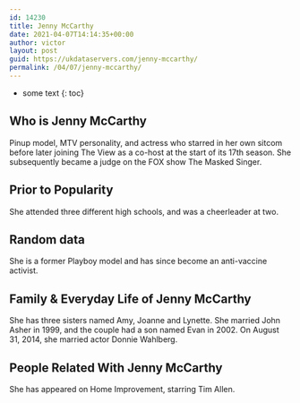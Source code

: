 ```yaml
---
id: 14230
title: Jenny McCarthy
date: 2021-04-07T14:14:35+00:00
author: victor
layout: post
guid: https://ukdataservers.com/jenny-mccarthy/
permalink: /04/07/jenny-mccarthy/
---
```


* some text
{: toc}


## Who is Jenny McCarthy



Pinup model, MTV personality, and actress who starred in her own sitcom before later joining The View as a co-host at the start of its 17th season. She subsequently became a judge on the FOX show The Masked Singer.

                
                
                
## Prior to Popularity



She attended three different high schools, and was a cheerleader at two.

                
                
                
## Random data



She is a former Playboy model and has since become an anti-vaccine activist.

                
                
                
## Family & Everyday Life of Jenny McCarthy



She has three sisters named Amy, Joanne and Lynette. She married John Asher in 1999, and the couple had a son named Evan in 2002. On August 31, 2014, she married actor Donnie Wahlberg.

                
                
                
## People Related With Jenny McCarthy



She has appeared on Home Improvement, starring Tim Allen.

                
              
            
          
          
          